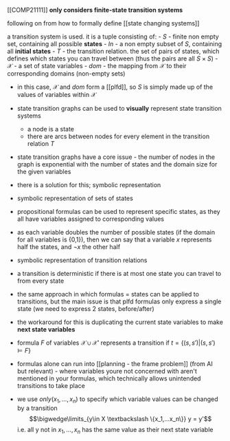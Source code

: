 [[COMP21111]] **only considers finite-state transition systems**

following on from how to formally define [[state changing systems]]

a transition system is used. it is a tuple consisting of:
	- $S$ - finite non empty set, containing all possible **states**
	- $In$ - a non empty subset of $S$, containing all **initial states**
	- $T$ - the transition relation. the set of pairs of states, which defines which states you can travel between (thus the pairs are all $S \times S$)
	- $\mathcal{X}$ - a set of state variables
	- $dom$ - the mapping from $\mathcal{X}$ to their corresponding domains (non-empty sets)

- in this case, $\mathcal{X}$ and $dom$ form a [[plfd]], so $S$ is simply made up of the values of variables within $\mathcal{X}$


- <span id="important">state transition graphs</span> can be used to **visually** represent state transition systems
	- a node is a state
	- there are arcs between nodes for every element in the transition relation $T$

- state transition graphs have a core issue - the number of nodes in the graph is exponential with the number of states and the domain size for the given variables 
- there is a solution for this; symbolic representation

- <span id="important">symbolic representation of sets of states</span>
- propositional formulas can be used to represent specific states, as they all have variables assigned to corresponding values
- as each variable doubles the number of possible states (if the domain for all variables is {0,1}), then we can say that a variable $x$ represents half the states, and $\neg x$ the other half

- <span id="important">symbolic representation of transition relations</span>
- a transition is deterministic if there is at most one state you can travel to from every state
- the same approach in which formulas = states can be applied to transitions, but the main issue is that plfd formulas only express a single state (we need to express 2 states, before/after)
- the workaround for this is duplicating the current state variables to make **next state variables**
- formula $F$ of variables $\mathcal{X} \cup \mathcal{X'}$ represents a transition if $t = \{(s,s')|(s,s')\models F\}$ 

- formulas alone can run into [[planning - the frame problem]] (from AI but relevant) - where variables youre not concerned with aren't mentioned in your formulas, which technically allows unintended transitions to take place
- we use $only(x_1,...,x_n)$ to specify which variable values can be changed by a transition
$$\bigwedge\limits_{y\in X \textbackslash \{x_1,...x_n\}} y = y'$$
i.e. all y not in $x_1,...,x_n$ has the same value as their next state variable

